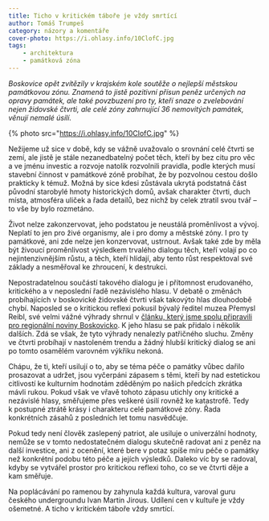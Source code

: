 ```yaml
---
title: Ticho v kritickém táboře je vždy smrtící
author: Tomáš Trumpeš
category: názory a komentáře
cover-photo: https://i.ohlasy.info/10ClofC.jpg
tags:
    - architektura
    - památková zóna
---
```


*Boskovice opět zvítězily v krajském kole soutěže o nejlepší městskou památkovou zónu. Znamená to jistě pozitivní přísun peněz určených na opravy památek, ale také povzbuzení pro ty, kteří snaze o zvelebování nejen židovské čtvrti, ale celé zóny zahrnující 36 nemovitých památek, věnují nemalé úsilí.*

{% photo src="https://i.ohlasy.info/10ClofC.jpg" %}

Nežijeme už sice v době, kdy se vážně uvažovalo o srovnání celé čtvrti se zemí, ale jistě je stále nezanedbatelný počet těch, kteří by bez citu pro věc a ve jménu investic a rozvoje natolik rozvolnili pravidla, podle kterých musí stavební činnost v památkové zóně probíhat, že by pozvolnou cestou došlo prakticky k témuž. Možná by sice kdesi zůstávala ukrytá podstatná část původní starobylé hmoty historických domů, avšak charakter čtvrti, duch místa, atmosféra uliček a řada detailů, bez nichž by celek ztratil svou tvář – to vše by bylo rozmetáno.

Život nelze zakonzervovat, jeho podstatou je neustálá proměnlivost a vývoj. Neplatí to jen pro živé organismy, ale i pro domy a městské zóny. I pro ty památkové, ani zde nelze jen konzervovat, ustrnout. Avšak také zde by měla být živoucí proměnlivost výsledkem trvalého dialogu těch, kteří volají po co nejintenzivnějším růstu, a těch, kteří hlídají, aby tento růst respektoval své základy a nesměřoval ke zhroucení, k destrukci.

Nepostradatelnou součástí takového dialogu je i přítomnost erudovaného, kritického a v neposlední řadě nezávislého hlasu. V debatě o změnách probíhajících v boskovické židovské čtvrti však takovýto hlas dlouhodobě chybí. Naposled se o kritickou reflexi pokusil bývalý ředitel muzea Přemysl Reibl, své velmi vážné výhrady shrnul v [článku, který jsme spolu připravili pro regionální noviny Boskovicko](http://stare.boskovicko.cz/cislo.phtml?iss_id=313#art_10638). K jeho hlasu se pak přidalo i několik dalších. Zdá se však, že tyto výhrady nenalezly patřičného sluchu. Změny ve čtvrti probíhají v nastoleném trendu a žádný hlubší kritický dialog se ani po tomto osamělém varovném výkřiku nekoná.

Chápu, že ti, kteří usilují o to, aby se téma péče o památky vůbec dařilo prosazovat a udržet, jsou vyčerpáni zápasem s těmi, kteří by nad estetickou citlivostí ke kulturním hodnotám zděděným po našich předcích zkrátka mávli rukou. Pokud však ve vřavě tohoto zápasu utichly ony kritické a nezávislé hlasy, směřujeme přes veškeré úsilí rovněž ke katastrofě. Tedy k postupné ztrátě krásy i charakteru celé památkové zóny. Řada konkrétních zásahů z posledních let tomu nasvědčuje.

Pokud tedy není člověk zaslepený patriot, ale usiluje o univerzální hodnoty, nemůže se v tomto nedostatečném dialogu skutečně radovat ani z peněz na další investice, ani z ocenění, které bere v potaz spíše míru péče o památky než konkrétní podobu této péče a jejích výsledků. Daleko víc by se radoval, kdyby se vytvářel prostor pro kritickou reflexi toho, co se ve čtvrti děje a kam směřuje. 

Na poplácávání po ramenou by zahynula každá kultura, varoval guru českého undergroundu Ivan Martin Jirous. Udílení cen v kultuře je vždy ošemetné. A ticho v kritickém táboře vždy smrtící.
